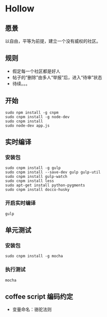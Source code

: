 Hollow
======

## 愿景
以自由，平等为前提，建立一个没有威权的社区。

## 规则

* 假定每一个社区都是好人
* 帖子的“删除”由多人“举报”后，进入“待审”状态
* 待续。。。

## 开始


```
sudo npm install -g cnpm
sudo cnpm install -g node-dev
sudo cnpm install
sudo node-dev app.js
```


## 实时编译


### 安装包

```
sudo cnpm install -g gulp
sudo cnpm install --save-dev gulp gulp-util
sudo cnpm install gulp-watch
sudo cnpm install less
sudo apt-get install python-pygments
sudo cnpm install docco-husky
```


### 开启实时编译


```
gulp
```


## 单元测试

### 安装包

```
sudo cnpm install -g mocha
```


### 执行测试

```
mocha
```


## coffee script 编码约定

- 变量命名：骆驼法则

